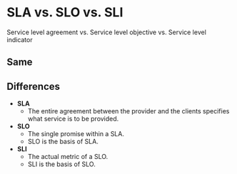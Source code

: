 # SLA vs. SLO vs. SLI
Service level agreement vs. Service level objective vs. Service level indicator

## Same

## Differences
- **SLA**
   - The entire agreement between the provider and the clients specifies what service is to be provided.
- **SLO**
   - The single promise within a SLA.
   - SLO is the basis of SLA.
- **SLI**
   - The actual metric of a SLO.
   - SLI is the basis of SLO.
